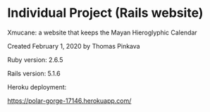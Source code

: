 # Individual Project (Rails website)

Xmucane: a website that keeps the Mayan Hieroglyphic Calendar

Created February 1, 2020 by Thomas Pinkava

Ruby version: 2.6.5

Rails version: 5.1.6



Heroku deployment:

https://polar-gorge-17146.herokuapp.com/
